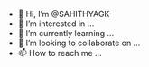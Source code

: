 - 👋 Hi, I’m @SAHITHYAGK
- 👀 I’m interested in ...
- 🌱 I’m currently learning ...
- 💞️ I’m looking to collaborate on ...
- 📫 How to reach me ...

<!---
SAHITHYAGK/SAHITHYAGK is a ✨ special ✨ repository because its `README.md` (this file) appears on your GitHub profile.
You can click the Preview link to take a look at your changes.
--->
